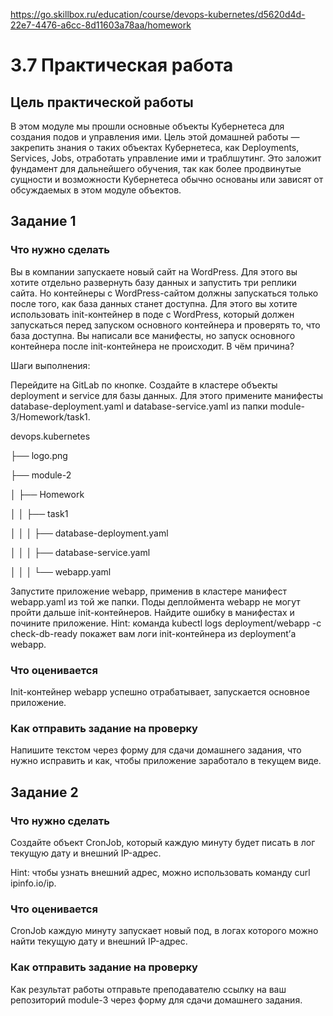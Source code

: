 https://go.skillbox.ru/education/course/devops-kubernetes/d5620d4d-22e7-4476-a6cc-8d11603a78aa/homework

# 3.7 Практическая работа
## Цель практической работы
В этом модуле мы прошли основные объекты Кубернетеса для создания подов и управления ими. Цель этой домашней работы — закрепить знания о таких объектах Кубернетеса, как Deployments, Services, Jobs, отработать управление ими и траблшутинг. Это заложит фундамент для дальнейшего обучения, так как более продвинутые сущности и возможности Кубернетеса обычно основаны или зависят от обсуждаемых в этом модуле объектов.


## Задание 1
### Что нужно сделать

Вы в компании запускаете новый сайт на WordPress. Для этого вы хотите отдельно развернуть базу данных и запустить три реплики сайта. Но контейнеры с WordPress-сайтом должны запускаться только после того, как база данных станет доступна. Для этого вы хотите использовать init-контейнер в поде с WordPress, который должен запускаться перед запуском основного контейнера и проверять то, что база доступна. Вы написали все манифесты, но запуск основного контейнера после init-контейнера не происходит. В чём причина?

Шаги выполнения:

Перейдите на GitLab по кнопке.
Создайте в кластере объекты deployment и service для базы данных. Для этого примените манифесты database-deployment.yaml и database-service.yaml из папки module-3/Homework/task1.

devops.kubernetes

├── logo.png

├── module-2

│   ├── Homework

│   │   ├── task1

│   │   │   ├── database-deployment.yaml

│   │   │   ├── database-service.yaml

│   │   │   └── webapp.yaml


Запустите приложение webapp, применив в кластере манифест webapp.yaml из той же папки.
Поды деплоймента webapp не могут пройти дальше init-контейнеров. Найдите ошибку в манифестах и почините приложение.
Hint: команда kubectl logs deployment/webapp -c check-db-ready покажет вам логи init-контейнера из deployment’а webapp.


### Что оценивается

Init-контейнер webapp успешно отрабатывает, запускается основное приложение.


### Как отправить задание на проверку

Напишите текстом через форму для сдачи домашнего задания, что нужно исправить и как, чтобы приложение заработало в текущем виде.


## Задание 2
### Что нужно сделать

Создайте объект CronJob, который каждую минуту будет писать в лог текущую дату и внешний IP-адрес. 

Hint: чтобы узнать внешний адрес, можно использовать команду curl ipinfo.io/ip.


### Что оценивается

CronJob каждую минуту запускает новый под, в логах которого можно найти текущую дату и внешний IP-адрес.


### Как отправить задание на проверку

Как результат работы отправьте преподавателю ссылку на ваш репозиторий module-3 через форму для сдачи домашнего задания.